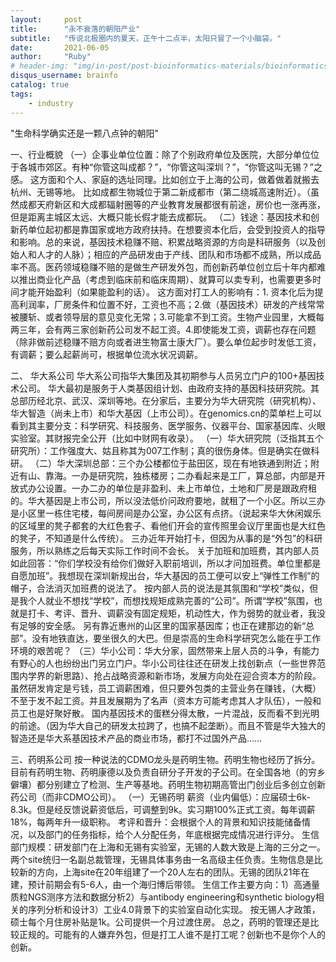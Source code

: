 ```yaml
---
layout:     post
title:      "永不衰落的朝阳产业"
subtitle:   "传说北极圈内的夏天，正午十二点半，太阳只冒了一个小脑袋。"
date:       2021-06-05
author:     "Ruby"
# header-img: "img/in-post/post-bioinformatics-materials/bioinformatics.jpg"
disqus_username: brainfo
catalog: true
tags:
    - industry
---
```


"生命科学确实还是一颗八点钟的朝阳"

一、行业概貌
（一）企事业单位位置：除了个别政府单位及医院，大部分单位位于各城市郊区。有种“你管这叫成都？”，“你管这叫深圳？”，“你管这叫无锡？”之感。
这方面和个人、家庭的选址同理。比如创立于上海的公司，做着做着就搬去杭州、无锡等地。
比如成都生物城位于第二新成都市（第二绕城高速附近）。（虽然成都天府新区和大成都辐射圈等的产业教育发展都很有前途，房价也一涨再涨，但是距离主城区太远、大概只能长假才能去成都玩。
（二）钱途：基因技术和创新药单位起初都是靠国家或地方政府扶持。在想要资本化后，会受到投资人的指导和影响。总的来说，基因技术稳赚不赔、积累战略资源的方向是科研服务（以及创始人和人才的人脉）；相应的产品研发由于产线、团队和市场都不成熟，所以成品率不高。医药领域稳赚不赔的是做生产研发外包，而创新药单位创立后十年内都难以推出商业化产品（考虑到临床前和临床周期）、就算可以卖专利，也需要更多时间才能开始盈利（如果能盈利的话）。
这方面对打工人的影响有：1. 资本化后为提高利润率，厂房条件和位置不好，工资也不高；2.做（基因技术）研发的产线常常被腰斩、或者领导层的意见变化无常；3.可能拿不到工资。生物产业园里，大概每两三年，会有两三家创新药公司发不起工资。4.即使能发工资，调薪也存在问题（除非做前述稳赚不赔方向或者进生物富士康大厂）。要么单位起步时发低工资，有调薪；要么起薪尚可，根据单位流水状况调薪。

二、 华大系公司
华大系公司指华大集团及其初期参与人员另立门户的100+基因技术公司。
华大最初是服务于人类基因组计划、由政府支持的基因科技研究院。其总部历经北京、武汉、深圳等地。在分家后，主要分为华大研究院（研究机构）、华大智造（尚未上市）和华大基因（上市公司）。在genomics.cn的菜单栏上可以看到其主要分支：科学研究、科技服务、医学服务、仪器平台、国家基因库、火眼实验室。其财报完全公开（比如中财网有收录）。
（一）华大研究院（泛指其五个研究所）：工作强度大、姑且称其为007工作制；真的很伤身体。但是确实在做科研。
（二）华大深圳总部：三个办公楼都位于盐田区，现在有地铁通到附近；附近有山、靠海。一办是研究院，独栋楼房；二办看起来是工厂，算总部，内部是开放式办公设置。一办二办的单位是非盈利、未上市单位，土地和厂房是跟政府租的。华大基因是上市公司，所以没法低价问政府要地，就租了一个小区。所以三办是小区里一栋住宅楼，每间房间是办公室，办公区有点挤。（说起来华大休闲娱乐的区域里的凳子都套的大红色套子、看他们开会的宣传照里会议厅里面也是大红色的凳子，不知道是什么传统）。
三办近年开始打卡，但因为从事的是“外包”的科研服务，所以熟练之后每天实际工作时间不会长。
关于加班和加班费，其内部人员如此回答：“你们学校没有给你们做好入职前培训，所以才问加班费。单位里都是自愿加班”。我想现在深圳新规出台，华大基因的员工便可以安上“弹性工作制”的帽子，合法消灭加班费的说法了。
按内部人员的说法是其氛围和“学校”类似，但是我个人就业不想找“学校”，而想找规矩成熟完善的“公司”。所谓“学校”氛围，也就是打卡、考评、晋升、调薪没有固定规矩，机动性大，作为弱势的就业者，我没有足够的安全感。
另有靠近惠州的山区里的国家基因库；也正在建那边的新“总部”。没有地铁直达，要坐很久的大巴。但是崇高的生命科学研究怎么能在乎工作环境的艰苦呢？
（三）华小公司：华大分家，固然带来上层人员的斗争，有能力有野心的人也纷纷出门另立门户。华小公司往往还在研发上找创新点（一些世界范围内学界的新思路）、抢占战略资源和新市场，发展方向处在迎合资本方的阶段。虽然研发肯定是亏钱，员工调薪困难，但只要外包类的主营业务在赚钱，（大概）不至于发不起工资。并且发展期为了名声（资本方可能考虑其人才队伍），一般和员工也是好聚好散。
国内基因技术的蛋糕分得太散，一片混战，反而看不到光明的前途。（因为华大自己的研发太拉跨了，也搞不起垄断）。而且不管是华大独大的智造还是华大系基因技术产品的商业市场，都打不过国外产品……

三、药明系公司
按一种说法的CDMO龙头是药明生物。药明生物也经历了拆分。目前有药明生物、药明康德以及负责自研分子开发的子公司。在全国各地（的穷乡僻壤）都分别建立了检测、生产等基地。药明生物初期高管出门创业后多创立创新药公司（而非CDMO公司）。
（一）无锡药明
薪资（业内偏低）：应届硕士6k-8.3k。但是经反馈说薪资低后，可调整到9k。实习期100%正式工资。每年调薪18%，每两年升一级职称。
考评和晋升：会根据个人的背景和知识技能储备情况，以及部门的任务指标，给个人分配任务，年底根据完成情况进行评分。
生信部门规模：研发部门在上海和无锡有实验室，无锡的人数大致是上海的三分之一。两个site统归一名副总裁管理，无锡具体事务由一名高级主任负责。生物信息是比较新的方向，上海site在20年组建了一个20人左右的团队。无锡的团队21年在建，预计前期会有5-6人，由一个海归博后带领。
生信工作主要方向：1）高通量质粒NGS测序方法和数据分析2）与antibody engineering和synthetic biology相关的序列分析和设计3）工业4.0背景下的实验室自动化实现。
按无锡人才政策，硕士每个月住房补贴是1k。公司提供一个月过渡住房。
总之，药明的管理还是比较正规的。可能有的人嫌弃外包，但是打工人谁不是打工呢？创新也不是你个人的创新。

